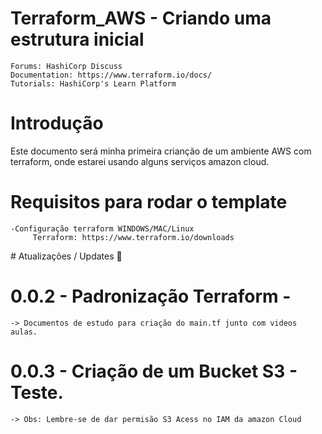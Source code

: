 
# Terraform_AWS - Criando uma estrutura inicial

    Forums: HashiCorp Discuss
    Documentation: https://www.terraform.io/docs/
    Tutorials: HashiCorp's Learn Platform
    
# Introdução
Este documento será minha primeira crianção de um ambiente AWS com terraform, onde
estarei usando alguns serviços amazon cloud.

# Requisitos para rodar o template
    -Configuração terraform WINDOWS/MAC/Linux
         Terraform: https://www.terraform.io/downloads

﻿# Atualizações / Updates 🚀
 
# 0.0.2 - Padronização Terraform - 
    -> Documentos de estudo para criação do main.tf junto com videos aulas. 

# 0.0.3 - Criação de um Bucket S3 - Teste.
    -> Obs: Lembre-se de dar permisão S3 Acess no IAM da amazon Cloud
